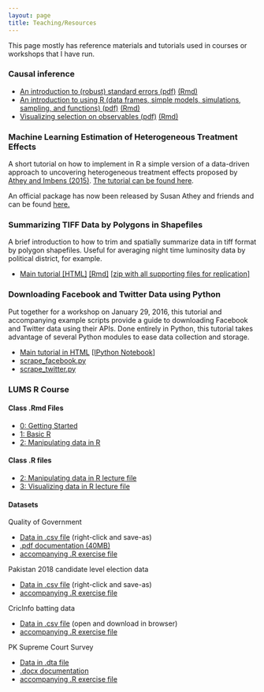 ```yaml
---
layout: page
title: Teaching/Resources
---
```


This page mostly has reference materials and tutorials used in courses or workshops that I have run.

### Causal inference

* [An introduction to (robust) standard errors (pdf)](/teaching/inference/200d_standard_errors.pdf) [(Rmd)](/teaching/inference/200d_standard_errors.Rmd)
* [An introduction to using R (data frames, simple models, simulations, sampling, and functions) (pdf)](/teaching/inference/200d_r_manual.pdf) [(Rmd)](/teaching/inference/200d_r_manual.Rmd)
* [Visualizing selection on observables (pdf)](/teaching/inference/200d_soo.pdf) [(Rmd)](/teaching/inference/200d_soo.Rmd)

### Machine Learning Estimation of Heterogeneous Treatment Effects

A short tutorial on how to implement in R a simple version of a data-driven approach to uncovering heterogeneous treatment effects proposed by [Athey and Imbens (2015)](https://faculty-gsb.stanford.edu/athey/documents/HeterogeneousEffects.pdf). [The tutorial can be found here](https://www.dropbox.com/s/l2k9jp5dfd1uen8/Sonnet_AtheyImbensHeterogeneousEffects.pdf?dl=0).

An official package has now been released by Susan Athey and friends and can be found [here.](https://github.com/susanathey/causalTree)

### Summarizing TIFF Data by Polygons in Shapefiles

A brief introduction to how to trim and spatially summarize data in tiff format by polygon shapefiles. Useful for averaging night time luminosity data by political district, for example.

* [Main tutorial [HTML]](https://www.dropbox.com/s/e9kh6hbi72ry0ka/using_rgdal_maptools.html?dl=0) [[Rmd]](https://www.dropbox.com/s/fbqrbnl1e22l3wm/using_rgdal_maptools.Rmd?dl=0) [[zip with all supporting files for replication]](https://www.dropbox.com/s/b6imt8ds45g88ci/using_rgdal_maptools.zip?dl=0)

### Downloading Facebook and Twitter Data using Python

Put together for a workshop on January 29, 2016, this tutorial and accompanying example scripts provide a guide to downloading Facebook and Twitter data using their APIs. Done entirely in Python, this tutorial takes advantage of several Python modules to ease data collection and storage.

* [Main tutorial in HTML](https://www.dropbox.com/s/p66hneka7bu50ru/Sonnet_API_FacebookTwitter.html?dl=0) [[IPython Notebook]](https://www.dropbox.com/s/quoev77zd3mclzx/Sonnet_API_FacebookTwitter.ipynb?dl=0)
* [scrape_facebook.py](https://www.dropbox.com/s/gifdpf0x7hqxpho/scrape_facebook.py?dl=0)
* [scrape_twitter.py](https://www.dropbox.com/s/5m18rb9ki5tyt4f/scrape_twitter.py?dl=0)

### LUMS R Course

#### Class .Rmd Files

* [0: Getting Started](https://www.dropbox.com/s/ptnpckxbg77d7bp/0_getting_started.Rmd?dl=0)
* [1: Basic R](https://www.dropbox.com/s/ilicjtak649btwv/1_basic_R.Rmd?dl=0)
* [2: Manipulating data in R](https://www.dropbox.com/s/cxhb9cgplrb9rbf/2_manipulating_data.Rmd?dl=0)

#### Class .R files

* [2: Manipulating data in R lecture file](https://www.dropbox.com/s/tv0hgqvxdxv93g2/2_manipulating_data.R?dl=0)
* [3: Visualizing data in R lecture file](https://www.dropbox.com/s/vbcckvq8lbeh9sy/3_visualizing_data.R?dl=0)

#### Datasets

Quality of Government
* [Data in .csv file](https://raw.githubusercontent.com/lukesonnet/r_introduction/master/data/qog/qog_ts.csv) (right-click and save-as)
* [.pdf documentation (40MB)](https://www.dropbox.com/s/va4tydtimd1wakd/qog_bas_jan18.pdf?dl=0)
* [accompanying .R exercise file](https://www.dropbox.com/s/b9ghixbqel6m1tj/2_qog_data.R?dl=0)

Pakistan 2018 candidate level election data
* [Data in .csv file](https://raw.githubusercontent.com/colincookman/pakistan_election_results_2018/master/pk_candidate_data_2018.csv) (right-click and save-as)
* [accompanying .R exercise file](https://www.dropbox.com/s/xw0tl79cm9861jr/2_pk_election.R?dl=0)

CricInfo batting data
* [Data in .csv file](https://www.dropbox.com/s/0yptp6u9ao8xixd/Ball-to-Ball.csv?dl=0) (open and download in browser)
* [accompanying .R exercise file](https://www.dropbox.com/s/kck4gfaojpgjsb4/2_cric_data.R?dl=0)

PK Supreme Court Survey
* [Data in .dta file](https://www.dropbox.com/s/vjhf4j0rj47mjvl/Public%20Opinion%20Survey_Stata%20Data%20Set.dta?dl=0)
* [.docx documentation](https://www.dropbox.com/s/ntmbz4qqhj8ghxo/Supreme%2BCourt%2BSurvey%2BQuestions_AQ1.2%2B_150217_.docx?dl=0)
* [accompanying .R exercise file](https://www.dropbox.com/s/sx9hbdcbj3fu32u/2_supreme_court.R?dl=0)